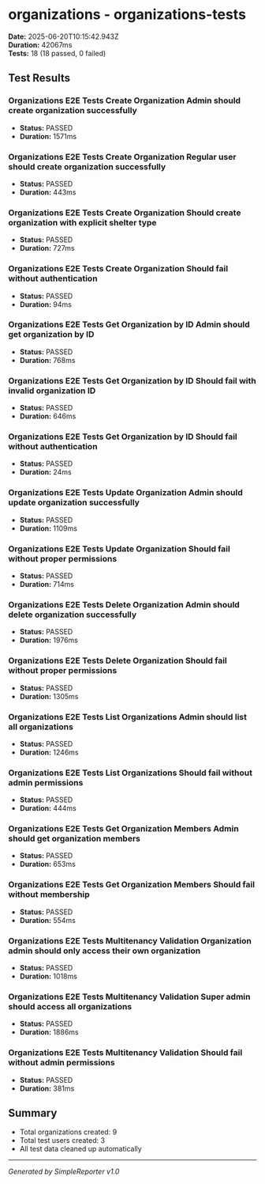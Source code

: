 # organizations - organizations-tests

**Date:** 2025-06-20T10:15:42.943Z  
**Duration:** 42067ms  
**Tests:** 18 (18 passed, 0 failed)

## Test Results


### Organizations E2E Tests Create Organization Admin should create organization successfully
- **Status:** PASSED
- **Duration:** 1571ms



### Organizations E2E Tests Create Organization Regular user should create organization successfully
- **Status:** PASSED
- **Duration:** 443ms



### Organizations E2E Tests Create Organization Should create organization with explicit shelter type
- **Status:** PASSED
- **Duration:** 727ms



### Organizations E2E Tests Create Organization Should fail without authentication
- **Status:** PASSED
- **Duration:** 94ms



### Organizations E2E Tests Get Organization by ID Admin should get organization by ID
- **Status:** PASSED
- **Duration:** 768ms



### Organizations E2E Tests Get Organization by ID Should fail with invalid organization ID
- **Status:** PASSED
- **Duration:** 646ms



### Organizations E2E Tests Get Organization by ID Should fail without authentication
- **Status:** PASSED
- **Duration:** 24ms



### Organizations E2E Tests Update Organization Admin should update organization successfully
- **Status:** PASSED
- **Duration:** 1109ms



### Organizations E2E Tests Update Organization Should fail without proper permissions
- **Status:** PASSED
- **Duration:** 714ms



### Organizations E2E Tests Delete Organization Admin should delete organization successfully
- **Status:** PASSED
- **Duration:** 1976ms



### Organizations E2E Tests Delete Organization Should fail without proper permissions
- **Status:** PASSED
- **Duration:** 1305ms



### Organizations E2E Tests List Organizations Admin should list all organizations
- **Status:** PASSED
- **Duration:** 1246ms



### Organizations E2E Tests List Organizations Should fail without admin permissions
- **Status:** PASSED
- **Duration:** 444ms



### Organizations E2E Tests Get Organization Members Admin should get organization members
- **Status:** PASSED
- **Duration:** 653ms



### Organizations E2E Tests Get Organization Members Should fail without membership
- **Status:** PASSED
- **Duration:** 554ms



### Organizations E2E Tests Multitenancy Validation Organization admin should only access their own organization
- **Status:** PASSED
- **Duration:** 1018ms



### Organizations E2E Tests Multitenancy Validation Super admin should access all organizations
- **Status:** PASSED
- **Duration:** 1886ms



### Organizations E2E Tests Multitenancy Validation Should fail without admin permissions
- **Status:** PASSED
- **Duration:** 381ms



## Summary

- Total organizations created: 9
- Total test users created: 3
- All test data cleaned up automatically

---
*Generated by SimpleReporter v1.0*
